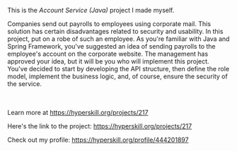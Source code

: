 This is the *Account Service (Java)* project I made myself.


<p>Companies send out payrolls to employees using corporate mail. This solution has certain disadvantages related to security and usability. In this project, put on a robe of such an employee. As you're familiar with Java and Spring Framework, you've suggested an idea of sending payrolls to the employee's account on the corporate website. The management has approved your idea, but it will be you who will implement this project. You've decided to start by developing the API structure, then define the role model, implement the business logic, and, of course, ensure the security of the service.</p><br/><br/>Learn more at <a href="https://hyperskill.org/projects/217?utm_source=ide&utm_medium=ide&utm_campaign=ide&utm_content=project-card">https://hyperskill.org/projects/217</a>

Here's the link to the project: https://hyperskill.org/projects/217

Check out my profile: https://hyperskill.org/profile/444201897